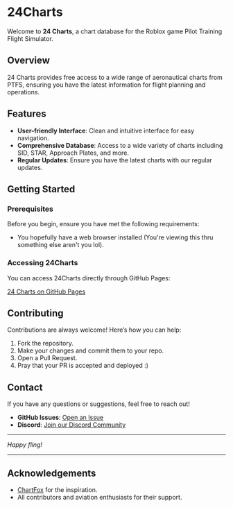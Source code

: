 # 24Charts

Welcome to **24 Charts**, a chart database for the Roblox game Pilot Training Flight Simulator.


## Overview

24 Charts provides free access to a wide range of aeronautical charts from PTFS, ensuring you have the latest information for flight planning and operations. 

## Features

- **User-friendly Interface**: Clean and intuitive interface for easy navigation.
- **Comprehensive Database**: Access to a wide variety of charts including SID, STAR, Approach Plates, and more.
- **Regular Updates**: Ensure you have the latest charts with our regular updates.

## Getting Started

### Prerequisites

Before you begin, ensure you have met the following requirements:
- You hopefully have a web browser installed (You're viewing this thru something else aren't you lol).

### Accessing 24Charts

You can access 24Charts directly through GitHub Pages:

[24 Charts on GitHub Pages](https://formicacidgd.github.io/24charts/)

## Contributing

Contributions are always welcome! Here’s how you can help:

1. Fork the repository.
2. Make your changes and commit them to your repo.
3. Open a Pull Request.
4. Pray that your PR is accepted and deployed :)

## Contact

If you have any questions or suggestions, feel free to reach out!

- **GitHub Issues**: [Open an Issue](https://github.com/formicacidgd/24charts/issues)
- **Discord**: [Join our Discord Community](https://discord.gg/8tSu4ewdsM)

---

*Happy fling!*

---

## Acknowledgements

- [ChartFox](https://chartfox.org) for the inspiration.
- All contributors and aviation enthusiasts for their support.
